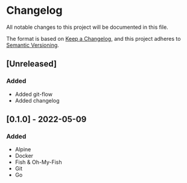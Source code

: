 # Changelog

All notable changes to this project will be documented in this file.

The format is based on [Keep a Changelog](https://keepachangelog.com/en/1.0.0/),
and this project adheres to [Semantic Versioning](https://semver.org/spec/v2.0.0.html).

## [Unreleased]

### Added 

- Added git-flow
- Added changelog

## [0.1.0] - 2022-05-09

### Added

- Alpine
- Docker
- Fish & Oh-My-Fish
- Git
- Go

